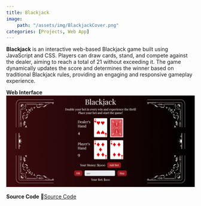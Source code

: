 ```yaml
---
title: Blackjack
image:
    path: "/assets/img/BlackjackCover.png"
categories: [Projects, Web App]
---
```


**Blackjack** is an interactive web-based Blackjack game built using JavaScript and CSS. Players can draw cards, stand, and compete against the dealer, aiming to reach a total of 21 without exceeding it. The game dynamically updates the score and determines the winner based on traditional Blackjack rules, providing an engaging and responsive gameplay experience.

**Web Interface**
![Web Scraping Step](/assets/img/blackjack.png)

**Source Code**
🔗[Source Code](https://github.com/khalikaa/LAB-WEB-02-2024/tree/main/H071231084/Tugas%20Praktikum%205)